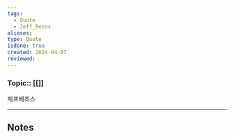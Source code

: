 ```yaml
---
tags:
  - Quote
  - Jeff_Bezos
aliases: 
type: Quote
isdone: true
created: 2024-04-07
reviewed:
---
```

### Topic:: [[]]
제프베조스
- - -
## Notes
